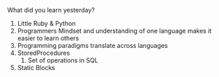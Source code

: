 What did you learn yesterday?

1. Little Ruby & Python
2. Programmers Mindset and understanding of one language makes it easier to learn others
3. Programming paradigms translate across languages 
4. StoredProcedures
   1. Set of operations in SQL
5. Static Blocks